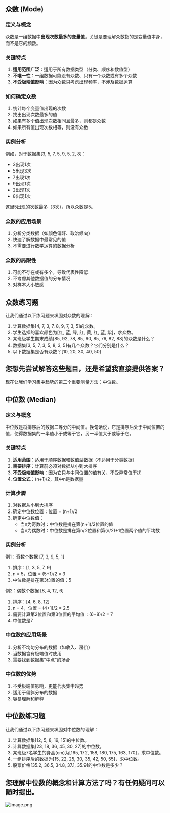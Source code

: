 
## 众数 (Mode)
### 定义与概念
众数是一组数据中**出现次数最多的变量值**。关键是要理解众数指的是变量值本身，而不是它的频数。
### 关键特点

1. **适用范围广泛**：适用于所有数据类型（分类、顺序和数值型）
2. **不唯一性**：一组数据可能没有众数、只有一个众数或有多个众数
3. **不受极端值影响**：因为众数只考虑出现频率，不涉及数据运算

### 如何确定众数

1. 统计每个变量值出现的次数
2. 找出出现次数最多的值
3. 如果有多个值出现次数相同且最多，则都是众数
4. 如果所有值出现次数相等，则没有众数

### 实例分析

例如，对于数据集[3, 5, 7, 5, 9, 5, 2, 8]：

- 3出现1次
- 5出现3次
- 7出现1次
- 9出现1次
- 2出现1次
- 8出现1次

这里5出现的次数最多（3次），所以众数是5。

### 众数的应用场景

1. 分析分类数据（如颜色偏好、政治倾向）
2. 快速了解数据中最常见的值
3. 不需要进行数学运算的数据分析

### 众数的局限性

1. 可能不存在或有多个，导致代表性降低
2. 不考虑其他数据值的分布情况
3. 对样本大小敏感

## 众数练习题

让我们通过以下练习题来巩固对众数的理解：

1. 计算数据集[4, 7, 3, 7, 8, 9, 7, 3, 5]的众数。
2. 学生选择的喜欢颜色为[红, 蓝, 绿, 红, 黄, 红, 蓝, 紫]，求众数。
3. 某班级学生期末成绩[85, 92, 78, 85, 90, 85, 76, 82, 88]的众数是什么？
4. 数据集[3, 5, 7, 3, 5, 8, 3, 5]有几个众数？它们分别是什么？
5. 以下数据集是否有众数？[10, 20, 30, 40, 50]

您想先尝试解答这些题目，还是希望我直接提供答案？
---
现在让我们学习集中趋势的第二个重要测量方法：中位数。

## 中位数 (Median)

### 定义与概念

中位数是将排序后的数据二等分的中间值。换句话说，它是排序后处于中间位置的值，使得数据集的一半值小于或等于它，另一半值大于或等于它。

### 关键特点

1. **适用范围**：适用于顺序数据和数值型数据（不适用于分类数据）
2. **需要排序**：计算前必须对数据从小到大排序
3. **不受极端值影响**：因为它只与中间位置的值有关，不受异常值干扰
4. **位置公式**：(n+1)/2，其中n是数据量

### 计算步骤

1. 对数据从小到大排序
2. 确定中位数位置：位置 = (n+1)/2
3. 确定中位数值：
    - 当n为奇数时：中位数是排在第(n+1)/2位置的值
    - 当n为偶数时：中位数是排在第n/2位置和第(n/2)+1位置两个值的平均数

### 实例分析

例1：奇数个数据 [7, 3, 9, 5, 1]

1. 排序：[1, 3, 5, 7, 9]
2. n = 5，位置 = (5+1)/2 = 3
3. 中位数是排在第3位置的值：5

例2：偶数个数据 [8, 4, 12, 6]

1. 排序：[4, 6, 8, 12]
2. n = 4，位置 = (4+1)/2 = 2.5
3. 需要计算第2位置和第3位置的平均值：(6+8)/2 = 7
4. 中位数是7

### 中位数的应用场景

1. 分析不均匀分布的数据（如收入、房价）
2. 当数据含有极端值时使用
3. 需要找到数据集"中点"的场合

### 中位数的优势

1. 不受极端值影响，更能代表集中趋势
2. 适用于偏斜分布的数据
3. 容易理解和解释

## 中位数练习题

让我们通过以下练习题来巩固对中位数的理解：

1. 计算数据集[12, 5, 8, 19, 15]的中位数。
2. 计算数据集[23, 18, 36, 45, 30, 27]的中位数。
3. 某班级7名学生的身高(cm)为[165, 172, 158, 180, 175, 163, 170]，求中位数。
4. 一组排序后的数据为[15, 22, 25, 30, 35, 42, 50, 55]，求中位数。
5. 股票价格[35.2, 36.5, 34.8, 37.1, 35.9]的中位数是多少？

您理解中位数的概念和计算方法了吗？有任何疑问可以随时提出。
--- 
![image.png](https://raw.githubusercontent.com/SAMLAY-c/obsidian-photos/university/img/20250502162453473.png)
